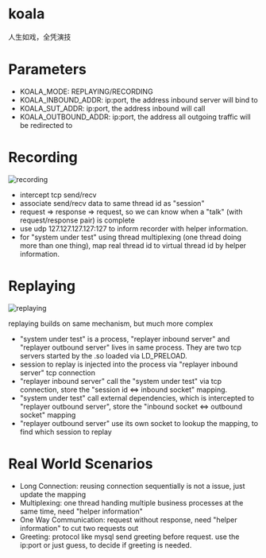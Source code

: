 # koala

人生如戏，全凭演技

# Parameters

* KOALA_MODE: REPLAYING/RECORDING
* KOALA_INBOUND_ADDR: ip:port, the address inbound server will bind to
* KOALA_SUT_ADDR: ip:port, the address inbound will call
* KOALA_OUTBOUND_ADDR: ip:port, the address all outgoing traffic will be redirected to

# Recording

![recording](https://docs.google.com/drawings/d/1IRmc6LH4tLq9l8ELF2XaGouzqr51Hb-0n2QN25zpiEg/pub?w=669&h=471)

* intercept tcp send/recv
* associate send/recv data to same thread id as "session"
* request => response => request, so we can know when a "talk" (with request/response pair) is complete
* use udp 127.127.127.127:127 to inform recorder with helper information.
* for "system under test" using thread multiplexing (one thread doing more than one thing), 
map real thread id to virtual thread id by helper information.

# Replaying

![replaying](https://docs.google.com/drawings/d/1uTW-4Hedimy4mLGTQtCG5lDLrmYfWXMZm6PfuabRdYY/pub?w=960&h=720)

replaying builds on same mechanism, but much more complex

* "system under test" is a process, "replayer inbound server" and "replayer outbound server" lives in same process. 
They are two tcp servers started by the .so loaded via LD_PRELOAD.
* session to replay is injected into the process via "replayer inbound server" tcp connection
* "replayer inbound server" call the "system under test" via tcp connection, store the "session id <=> inbound socket" mapping.
* "system under test" call external dependencies, which is intercepted to "replayer outbound server", store the "inbound socket <=> outbound socket" mapping
* "replayer outbound server" use its own socket to lookup the mapping, to find which session to replay

# Real World Scenarios

* Long Connection: reusing connection sequentially is not a issue, just update the mapping
* Multiplexing: one thread handing multiple business processes at the same time, need "helper information"
* One Way Communication: request without response, need "helper information" to cut two requests out
* Greeting: protocol like mysql send greeting before request. use the ip:port or just guess, to decide if greeting is needed.

